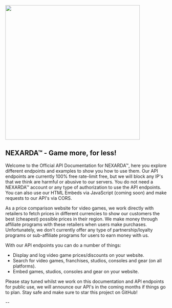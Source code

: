 <a href="https://www.nexarda.com/"><img src="https://imgcdn1.nexarda.com/main/static/branding/logo.svg" width="420"></a>
## NEXARDA™ - Game more, for less!
Welcome to the Official API Documentation for NEXARDA™, here you explore different endpoints and examples to show you how to use them. Our API endpoints are currently 100% free rate-limit free, but we will block any IP's that we think are harmful or abusive to our servers. You do not need a NEXARDA™ account or any type of authorization to use the API endpoints. You can also use our HTML Embeds via JavaScript (coming soon) and make requests to our API's via CORS.

As a price comparison website for video games, we work directly with retailers to fetch prices in different currencies to show our customers the best (cheapest) possible prices in their region. We make money through affiliate programs with these retailers when users make purchases. Unfortunately, we don't currently offer any type of partnership/loyalty programs or sub-affiliate programs for users to earn money with us.

With our API endpoints you can do a number of things:
- Display and log video game prices/discounts on your website.
- Search for video games, franchises, studios, consoles and gear (on all platforms).
- Embed games, studios, consoles and gear on your website.

Please stay tuned whilst we work on this documentation and API endpoints for public use, we will announce our API's in the coming months if things go to plan. Stay safe and make sure to star this project on GitHub!

--